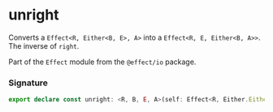 # unright

Converts a `Effect<R, Either<B, E>, A>` into a `Effect<R, E, Either<B, A>>`.
The inverse of `right`.

Part of the `Effect` module from the `@effect/io` package.

### Signature

```typescript
export declare const unright: <R, B, E, A>(self: Effect<R, Either.Either<B, E>, A>) => Effect<R, E, Either.Either<B, A>>
```
